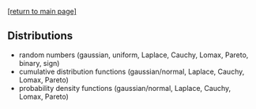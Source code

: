 [[return to main page]](../../../README.md)
## Distributions
- random numbers (gaussian, uniform, Laplace, Cauchy, Lomax, Pareto, binary, sign)
- cumulative distribution functions (gaussian/normal, Laplace, Cauchy, Lomax, Pareto)
- probability density functions (gaussian/normal, Laplace, Cauchy, Lomax, Pareto)